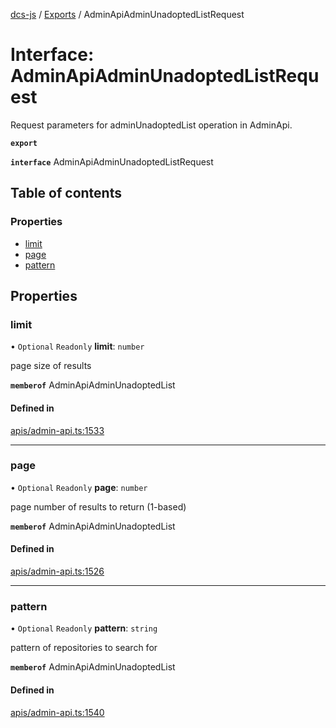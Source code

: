 [dcs-js](../README.md) / [Exports](../modules.md) / AdminApiAdminUnadoptedListRequest

# Interface: AdminApiAdminUnadoptedListRequest

Request parameters for adminUnadoptedList operation in AdminApi.

**`export`**

**`interface`** AdminApiAdminUnadoptedListRequest

## Table of contents

### Properties

- [limit](AdminApiAdminUnadoptedListRequest.md#limit)
- [page](AdminApiAdminUnadoptedListRequest.md#page)
- [pattern](AdminApiAdminUnadoptedListRequest.md#pattern)

## Properties

### <a id="limit" name="limit"></a> limit

• `Optional` `Readonly` **limit**: `number`

page size of results

**`memberof`** AdminApiAdminUnadoptedList

#### Defined in

[apis/admin-api.ts:1533](https://github.com/unfoldingWord/dcs-js/blob/b29eb7a/apis/admin-api.ts#L1533)

___

### <a id="page" name="page"></a> page

• `Optional` `Readonly` **page**: `number`

page number of results to return (1-based)

**`memberof`** AdminApiAdminUnadoptedList

#### Defined in

[apis/admin-api.ts:1526](https://github.com/unfoldingWord/dcs-js/blob/b29eb7a/apis/admin-api.ts#L1526)

___

### <a id="pattern" name="pattern"></a> pattern

• `Optional` `Readonly` **pattern**: `string`

pattern of repositories to search for

**`memberof`** AdminApiAdminUnadoptedList

#### Defined in

[apis/admin-api.ts:1540](https://github.com/unfoldingWord/dcs-js/blob/b29eb7a/apis/admin-api.ts#L1540)
